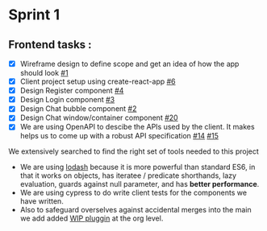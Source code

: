 # Sprint 1

## Frontend tasks :
- [x] Wireframe design to define scope and get an idea of how the app should look [#1](https://github.com/RoadTripppin/wazzup-client/issues/1)
- [x] Client project setup using create-react-app [#6](https://github.com/RoadTripppin/wazzup-client/issues/6)
- [x] Design Register component [#4](https://github.com/RoadTripppin/wazzup-client/issues/4)
- [x] Design Login component [#3](https://github.com/RoadTripppin/wazzup-client/issues/3)
- [x] Design Chat bubble component [#2](https://github.com/RoadTripppin/wazzup-client/issues/2)
- [x] Design Chat window/container component [#20](https://github.com/RoadTripppin/wazzup-client/issues/20)
- [x] We are using OpenAPI to descibe the APIs used by the client. It makes helps us to come up with a robust API specification [#14](https://github.com/RoadTripppin/wazzup-client/issues/14) [#15](https://github.com/RoadTripppin/wazzup-client/pull/15)

We extensively searched to find the right set of tools needed to this project 
- We are using [lodash](https://lodash.com/) because it is more powerful than standard ES6, in that it works on objects, has iteratee / predicate shorthands, lazy evaluation, guards against null parameter, and has **better performance**. 
- We are using cypress to do write client tests for the components we have written.
- Also to safeguard overselves against accidental merges into the main we add added [WIP pluggin](https://github.com/apps/wip) at the org level. 
